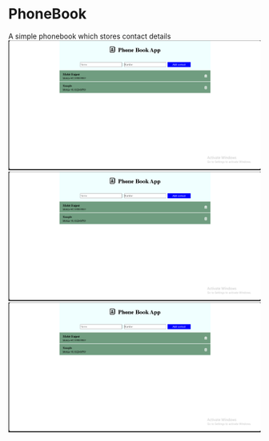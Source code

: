 # PhoneBook
A simple phonebook which stores contact details <br>
![Alt text](Screenshot.png)
![Screenshot](Screenshot.png)
![Alt text](Screenshot.png)

